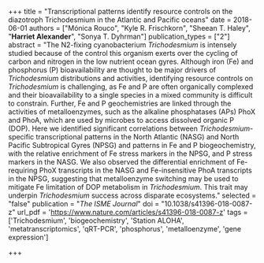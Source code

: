 +++
title = "Transcriptional patterns identify resource controls on the diazotroph Trichodesmium in the Atlantic and Pacific oceans"
date = 2018-06-01
authors = ["Mónica Rouco", "Kyle R. Frischkorn", "Sheean T. Haley", "**Harriet Alexander**", "Sonya T. Dyhrman"]
publication_types = ["2"]
abstract = "The N2-fixing cyanobacterium *Trichodesmium* is intensely studied because of the control this organism exerts over the cycling of carbon and nitrogen in the low nutrient ocean gyres. Although iron (Fe) and phosphorus (P) bioavailability are thought to be major drivers of *Trichodesmium* distributions and activities, identifying resource controls on *Trichodesmium* is challenging, as Fe and P are often organically complexed and their bioavailability to a single species in a mixed community is difficult to constrain. Further, Fe and P geochemistries are linked through the activities of metalloenzymes, such as the alkaline phosphatases (APs) PhoX and PhoA, which are used by microbes to access dissolved organic P (DOP). Here we identified significant correlations between *Trichodesmium*-specific transcriptional patterns in the North Atlantic (NASG) and North Pacific Subtropical Gyres (NPSG) and patterns in Fe and P biogeochemistry, with the relative enrichment of Fe stress markers in the NPSG, and P stress markers in the NASG. We also observed the differential enrichment of Fe-requiring PhoX transcripts in the NASG and Fe-insensitive PhoA transcripts in the NPSG, suggesting that metalloenzyme switching may be used to mitigate Fe limitation of DOP metabolism in *Trichodesmium*. This trait may underpin *Trichodesmium* success across disparate ecosystems."
selected = "false"
publication = "*The ISME Journal*"
doi = "10.1038/s41396-018-0087-z"
url_pdf = 'https://www.nature.com/articles/s41396-018-0087-z'
tags = ['Trichodesmium', 'biogeochemistry', 'Station ALOHA', 'metatranscriptomics', 'qRT-PCR', 'phosphorus', 'metalloenzyme', 'gene expression']

+++
